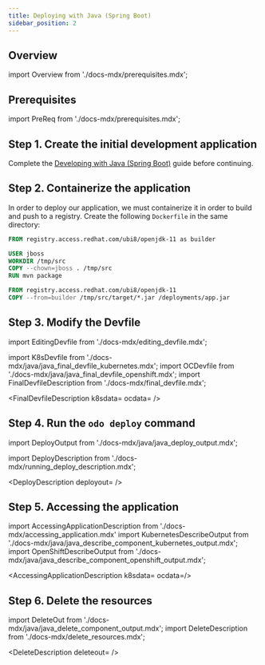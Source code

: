 ```yaml
---
title: Deploying with Java (Spring Boot)
sidebar_position: 2
---
```


## Overview

import Overview from './docs-mdx/prerequisites.mdx';

<Overview/>

## Prerequisites

import PreReq from './docs-mdx/prerequisites.mdx';

<PreReq/>

## Step 1. Create the initial development application

Complete the [Developing with Java (Spring Boot)](/docs/user-guides/quickstart/java) guide before continuing.

## Step 2. Containerize the application

In order to deploy our application, we must containerize it in order to build and push to a registry. Create the following `Dockerfile` in the same directory:

```dockerfile
FROM registry.access.redhat.com/ubi8/openjdk-11 as builder

USER jboss
WORKDIR /tmp/src
COPY --chown=jboss . /tmp/src
RUN mvn package

FROM registry.access.redhat.com/ubi8/openjdk-11
COPY --from=builder /tmp/src/target/*.jar /deployments/app.jar
```

## Step 3. Modify the Devfile

import EditingDevfile from './docs-mdx/editing_devfile.mdx';

<EditingDevfile name="java" port="8080"/>

import K8sDevfile from './docs-mdx/java/java_final_devfile_kubernetes.mdx';
import OCDevfile from './docs-mdx/java/java_final_devfile_openshift.mdx';
import FinalDevfileDescription from './docs-mdx/final_devfile.mdx';

<FinalDevfileDescription k8sdata=<K8sDevfile /> ocdata=<OCDevfile /> />


## Step 4. Run the `odo deploy` command

import DeployOutput from './docs-mdx/java/java_deploy_output.mdx';

import DeployDescription from './docs-mdx/running_deploy_description.mdx';

<DeployDescription deployout=<DeployOutput /> />


## Step 5. Accessing the application

import AccessingApplicationDescription from './docs-mdx/accessing_application.mdx'
import KubernetesDescribeOutput from './docs-mdx/java/java_describe_component_kubernetes_output.mdx';
import OpenShiftDescribeOutput from './docs-mdx/java/java_describe_component_openshift_output.mdx';

<AccessingApplicationDescription k8sdata=<KubernetesDescribeOutput /> ocdata=<OpenShiftDescribeOutput />/>

## Step 6. Delete the resources

import DeleteOut from './docs-mdx/java/java_delete_component_output.mdx';
import DeleteDescription from './docs-mdx/delete_resources.mdx';

<DeleteDescription deleteout=<DeleteOut /> />